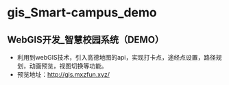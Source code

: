 # gis_Smart-campus_demo
## WebGIS开发_智慧校园系统（DEMO）
* 利用到webGIS技术，引入高德地图的api，实现打卡点，途经点设置，路径规划，动画预览，视图切换等功能。
* 预览地址：http://gis.mxzfun.xyz/

